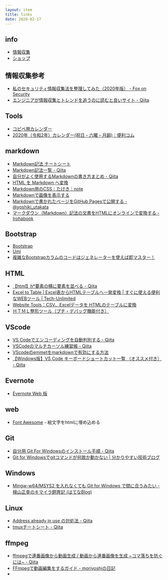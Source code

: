 ```yaml
---
layout: item
title: links
date: 2020-02-17
---
```


## info
- [情報収集](https://kidokun153.github.io/links/info)
- [ショップ](https://kidokun153.github.io/links/shop)

## 情報収集参考
- [私のセキュリティ情報収集法を整理してみた（2020年版） - Fox on Security](https://foxsecurity.hatenablog.com/entry/2020/01/01/090000)
- [エンジニアが情報収集とトレンドを追うのに読むと良いサイト - Qiita](https://qiita.com/ryuichi1208/items/604a68abb91949e79ece)
  

## Tools
- [コピペ用カレンダー](http://tma.main.jp/calendar/)
- [2020年（令和2年）カレンダー(祝日・六曜・月齢)｜便利コム](http://www.benri.com/calendar/)


## markdown
- [Markdown記法 チートシート](https://gist.github.com/mignonstyle/083c9e1651d7734f84c99b8cf49d57fa)  
- [Markdown記法一覧 - Qiita](https://qiita.com/oreo/items/82183bfbaac69971917f)  
- [自分がよく使用するMarkdownの書き方まとめ - Qiita](https://qiita.com/toyokky/items/47a5a56c20ad99e1784c)  
- [HTML を Markdown へ変換](https://pronama.jp/md/)  
- [Markdown用のCSS｜たけき｜note](https://note.com/takeki1967/n/ne4ef7a158946)
- [Markdownで画像を表示する](https://gist.github.com/Tatzyr/3847141)
- [Markdownで書かれたページをGitHub Pagesで公開する - @yoshiki_utakata](http://yoshikyoto.github.io/text/git/gh_pages_md.html)  
- [マークダウン（Markdown）記法の文書をHTMLにオンラインで変換する - Irohabook](https://www.irohabook.com/app-markdown)


## Bootstrap
- [Bootstrap](https://getbootstrap.com/)  
- [Umi](https://ysakasin.github.io/Umi/bootstrap-ja.html)  
- [複雑なBootstrapカラムのコードはジェネレーターを使えば即マスター！](https://tonari-it.com/bootstrap_multicolumn_generator/)
　

## HTML
- [【html】h*要素の横に要素を並べる - Qiita](https://qiita.com/kazu56/items/05fb54e7e6b69c749c33)  
- [Excel to Table | Excel表からHTMLテーブルへ一発変換 | すぐに使える便利なWEBツール | Tech-Unlimited](https://tech-unlimited.com/exceltable.html)
- [Website Tools：CSV、Excelデータを HTMLのテーブルに変換](http://websitetools.biz-box.jp/html_table.php)
- [ＨＴＭＬ整形ツール（プチ・デバッグ機能付き）](http://u670.com/pikamap/htmlseikei.php)
　

## VScode
- [VS Codeでエンコーディングを自動判別する - Qiita](https://qiita.com/hijion/items/e8b9f25d212801ca8a36)
- [VSCodeのマルチカーソル練習帳 - Qiita](https://qiita.com/TomK/items/3b1f5be07d708d7bd6c5)  
- [VScodeのemmetをmarkdownで有効にする方法](https://bluebear.jp/post/vscode-emmet-markdown/)
- [【Windows版】VS Code キーボードショートカット一覧 （オススメ付き） - Qiita](https://qiita.com/TakahiRoyte/items/cdab6fca64da386a690b)
　

## Evernote
- [Evernote Web 版](https://www.evernote.com/client/)
　

## web
- [Font Awesome](https://fontawesome.com/) - 絵文字をhtmlに埋め込める
　

## Git
- [自分用 Git For Windowsのインストール手順 - Qiita](https://qiita.com/toshi-click/items/dcf3dd48fdc74c91b409)<br>
- [Git for Windowsでgitコマンドが何故か動かない | 分かりやすい技術ブログ](https://sun0range.com/information-technology/git-for-windows-error)
　

## Windows
- [Mingw-w64/MSYS2 を入れなくても Git for Windows で間に合うみたい - 檜山正幸のキマイラ飼育記 (はてなBlog)](https://m-hiyama.hatenablog.com/entry/20151013/1444704189)

## Linux
- [Address already in use の対処法 - Qiita](https://qiita.com/arashida/items/8b8d9d2f1f040b2aecf1)
- [tmuxチートシート - Qiita](https://qiita.com/nmrmsys/items/03f97f5eabec18a3a18b)

## ffmpeg
- [ffmpegで連番画像から動画生成 / 動画から連番画像を生成 ~コマ落ちを防ぐには~ - Qiita](https://qiita.com/livlea/items/a94df4667c0eb37d859f)
- [FFmpegで動画編集をするガイド - moriyoshiの日記](http://moriyoshi.hatenablog.com/entry/2015/12/17/224127)
- 